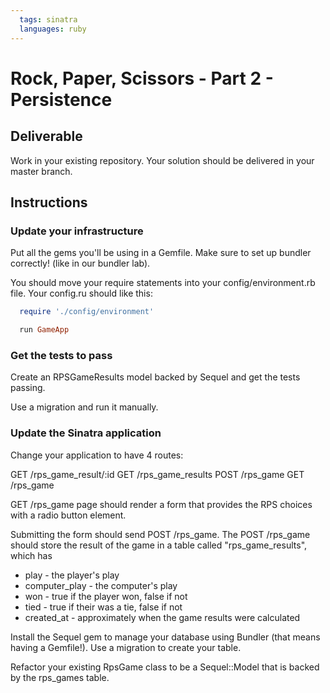 ```yaml
---
  tags: sinatra
  languages: ruby
---
```


# Rock, Paper, Scissors - Part 2 - Persistence

## Deliverable

Work in your existing repository. Your solution should be delivered in your master branch.

## Instructions

### Update your infrastructure

Put all the gems you'll be using in a Gemfile.
Make sure to set up bundler correctly! (like in our bundler lab).

You should move your require statements into your
config/environment.rb file. Your config.ru should like this:

```ruby
  require './config/environment'

  run GameApp
```

### Get the tests to pass

Create an RPSGameResults model backed by Sequel and get the tests passing.

Use a migration and run it manually.

### Update the Sinatra application

Change your application to have 4 routes:

GET /rps_game_result/:id
GET /rps_game_results
POST /rps_game
GET /rps_game

GET /rps_game page should render a form that provides the RPS choices
with a radio button element.

Submitting the form should send POST /rps_game. The POST /rps_game should
store the result of the game in a table called "rps_game_results", which has

* play - the player's play
* computer_play - the computer's play
* won - true if the player won, false if not
* tied - true if their was a tie, false if not
* created_at - approximately when the game results were calculated

Install the Sequel gem to manage your database using Bundler
(that means having a Gemfile!). Use a migration to create your table.

Refactor your existing RpsGame class to be a Sequel::Model that is
backed by the rps_games table.
